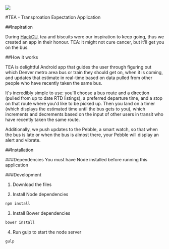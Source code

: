 ![](http://i.telegraph.co.uk/multimedia/archive/00999/Tea-Biscuits_999906c.jpg)

#TEA - Transproation Expectation Application

##Inspiration

During [HackCU](http://hackcu.org), tea and biscuits were our inspiration to keep going, thus we created an app in their honour. TEA: it might not cure cancer, but it'll get you on the bus.

##How it works

TEA is delightful Android app that guides the user through figuring out which Denver metro area bus or train they should get on, when it is coming, and updates that estimate in real-time based on data pulled from other people who have recently taken the same bus.

It's incredibly simple to use: you'll choose a bus route and a direction (pulled from up to date RTD listings), a preferred departure time, and a stop on that route where you'd like to be picked up. Then you land on a timer (which displays the estimated time until the bus gets to you), which increments and decrements based on the input of other users in transit who have recently taken the same route.

Additionally, we push updates to the Pebble, a smart watch, so that when the bus is late or when the bus is almost there, your Pebble will display an alert and vibrate.

##Installation

###Dependencies
You must have Node installed before running this application

###Development

1. Download the files

2. Install Node dependencies
  ```bash
  npm install
  ```

3. Install Bower dependencies
  ```bash
  bower install
  ```

4. Run gulp to start the node server
  ```bash
  gulp
  ```
